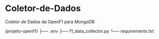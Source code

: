 # Coletor-de-Dados
Coletor de Dados da OpenF1 para MongoDB

/projeto-openf1/
├── .env
├── f1_data_collector.py
└── requirements.txt